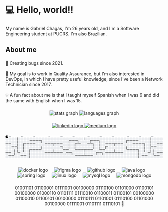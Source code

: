<h1 align="left">💻 Hello, world!!</h1>

###

<p align="left">My name is Gabriel Chagas, I'm 26 years old, and I'm a Software Engineering student at PUCRS. I'm also Brazilian.</p>

###

<h2 align="left">About me</h2>

###

<p align="left">🐝 Creating bugs since 2021.<br><br>🎯 My goal is to work in Quality Assurance, but I'm also interested in DevOps, in which I have pretty useful knowledge, since I've been a Network Technician since 2017.<br><br>💡 A fun fact about me is that I taught myself Spanish when I was 9 and did the same with English when I was 15.</p>

###

<div align="center">
  <img src="https://github-readme-stats.vercel.app/api?username=gchagas09&hide_title=false&hide_rank=false&show_icons=true&include_all_commits=true&count_private=true&disable_animations=false&theme=dracula&locale=en&hide_border=false&order=1" height="150" alt="stats graph"  />
  <img src="https://github-readme-stats.vercel.app/api/top-langs?username=gchagas09&locale=en&hide_title=false&layout=compact&card_width=320&langs_count=5&theme=dracula&hide_border=false&order=2" height="150" alt="languages graph"  />
</div>

###

<div align="center">
  <a href="https://www.linkedin.com/in/gabriel-chagas-60b60612b/" target="_blank">
    <img src="https://img.shields.io/static/v1?message=LinkedIn&logo=linkedin&label=&color=0077B5&logoColor=white&labelColor=&style=for-the-badge" height="40" alt="linkedin logo"  />
  </a>
  <a href="https://medium.com/@gmotta66" target="_blank">
    <img src="https://img.shields.io/static/v1?message=Medium&logo=medium&label=&color=12100E&logoColor=white&labelColor=&style=for-the-badge" height="40" alt="medium logo"  />
  </a>
</div>

###

<picture>
  <source media="(prefers-color-scheme: dark)" srcset="https://raw.githubusercontent.com/gchagas09/gchagas09/output/pacman-contribution-graph-dark.svg">
  <source media="(prefers-color-scheme: light)" srcset="https://raw.githubusercontent.com/gchagas09/gchagas09/output/pacman-contribution-graph.svg">
  <img alt="pacman contribution graph" src="https://raw.githubusercontent.com/gchagas09/gchagas09/output/pacman-contribution-graph.svg">
</picture>

###

<div align="center">
  <img src="https://cdn.jsdelivr.net/gh/devicons/devicon/icons/docker/docker-original.svg" height="40" alt="docker logo"  />
  <img width="12" />
  <img src="https://cdn.jsdelivr.net/gh/devicons/devicon/icons/figma/figma-original.svg" height="40" alt="figma logo"  />
  <img width="12" />
  <img src="https://cdn.jsdelivr.net/gh/devicons/devicon/icons/github/github-original.svg" height="40" alt="github logo"  />
  <img width="12" />
  <img src="https://cdn.jsdelivr.net/gh/devicons/devicon/icons/java/java-original.svg" height="40" alt="java logo"  />
  <img width="12" />
  <img src="https://cdn.jsdelivr.net/gh/devicons/devicon/icons/spring/spring-original.svg" height="40" alt="spring logo"  />
  <img width="12" />
  <img src="https://cdn.jsdelivr.net/gh/devicons/devicon/icons/linux/linux-original.svg" height="40" alt="linux logo"  />
  <img width="12" />
  <img src="https://cdn.jsdelivr.net/gh/devicons/devicon/icons/mysql/mysql-original.svg" height="40" alt="mysql logo"  />
  <img width="12" />
  <img src="https://cdn.jsdelivr.net/gh/devicons/devicon/icons/mongodb/mongodb-original.svg" height="40" alt="mongodb logo"  />
</div>

###

<p align="center">01001101 01100001 01111001 00100000 01110100 01101000 01100101 00100000 01000110 01101111 01110010 01100011 01100101 00100000 01100010 01100101 00100000 01110111 01101001 01110100 01101000 00100000 01111001 01101111 01110101 🚀</p>

###
